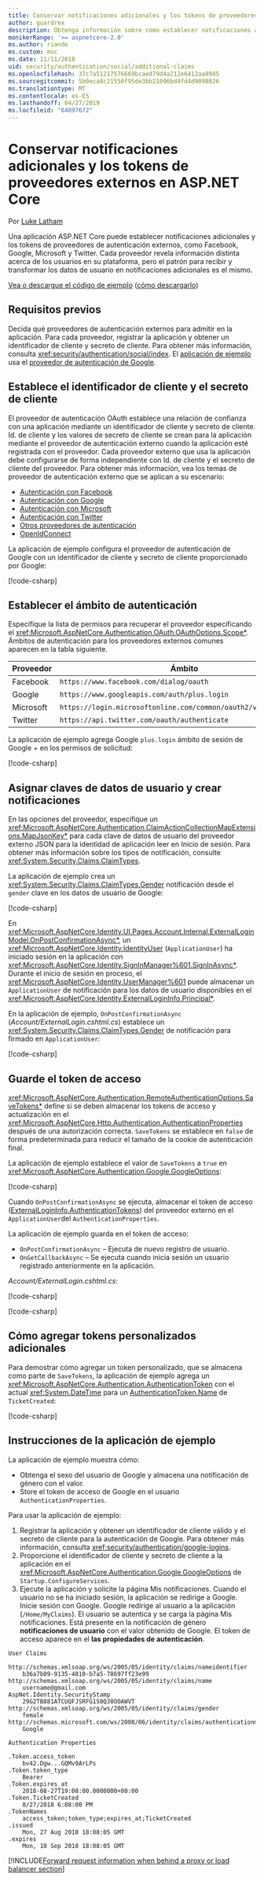 ```yaml
---
title: Conservar notificaciones adicionales y los tokens de proveedores externos en ASP.NET Core
author: guardrex
description: Obtenga información sobre cómo establecer notificaciones adicionales y los tokens de proveedores externos.
monikerRange: '>= aspnetcore-2.0'
ms.author: riande
ms.custom: mvc
ms.date: 11/11/2018
uid: security/authentication/social/additional-claims
ms.openlocfilehash: 37c7a51217576669bcaed79d4a212e6412aa8945
ms.sourcegitcommit: 5b0eca8c21550f95de3bb21096bd4fd4d9098026
ms.translationtype: MT
ms.contentlocale: es-ES
ms.lasthandoff: 04/27/2019
ms.locfileid: "64897672"
---
```

# <a name="persist-additional-claims-and-tokens-from-external-providers-in-aspnet-core"></a>Conservar notificaciones adicionales y los tokens de proveedores externos en ASP.NET Core

Por [Luke Latham](https://github.com/guardrex)

Una aplicación ASP.NET Core puede establecer notificaciones adicionales y los tokens de proveedores de autenticación externos, como Facebook, Google, Microsoft y Twitter. Cada proveedor revela información distinta acerca de los usuarios en su plataforma, pero el patrón para recibir y transformar los datos de usuario en notificaciones adicionales es el mismo.

[Vea o descargue el código de ejemplo](https://github.com/aspnet/AspNetCore.Docs/tree/master/aspnetcore/security/authentication/social/additional-claims/samples) ([cómo descargarlo](xref:index#how-to-download-a-sample))

## <a name="prerequisites"></a>Requisitos previos

Decida qué proveedores de autenticación externos para admitir en la aplicación. Para cada proveedor, registrar la aplicación y obtener un identificador de cliente y secreto de cliente. Para obtener más información, consulta <xref:security/authentication/social/index>. El [aplicación de ejemplo](#sample-app-instructions) usa el [proveedor de autenticación de Google](xref:security/authentication/google-logins).

## <a name="set-the-client-id-and-client-secret"></a>Establece el identificador de cliente y el secreto de cliente

El proveedor de autenticación OAuth establece una relación de confianza con una aplicación mediante un identificador de cliente y secreto de cliente. Id. de cliente y los valores de secreto de cliente se crean para la aplicación mediante el proveedor de autenticación externo cuando la aplicación esté registrada con el proveedor. Cada proveedor externo que usa la aplicación debe configurarse de forma independiente con Id. de cliente y el secreto de cliente del proveedor. Para obtener más información, vea los temas de proveedor de autenticación externo que se aplican a su escenario:

* [Autenticación con Facebook](xref:security/authentication/facebook-logins)
* [Autenticación con Google](xref:security/authentication/google-logins)
* [Autenticación con Microsoft](xref:security/authentication/microsoft-logins)
* [Autenticación con Twitter](xref:security/authentication/twitter-logins)
* [Otros proveedores de autenticación](xref:security/authentication/otherlogins)
* [OpenIdConnect](https://github.com/Azure-Samples/active-directory-aspnetcore-webapp-openidconnect-v2)

La aplicación de ejemplo configura el proveedor de autenticación de Google con un identificador de cliente y secreto de cliente proporcionado por Google:

[!code-csharp[](additional-claims/samples/2.x/AdditionalClaimsSample/Startup.cs?name=snippet_AddGoogle&highlight=4,6)]

## <a name="establish-the-authentication-scope"></a>Establecer el ámbito de autenticación

Especifique la lista de permisos para recuperar el proveedor especificando el <xref:Microsoft.AspNetCore.Authentication.OAuth.OAuthOptions.Scope*>. Ámbitos de autenticación para los proveedores externos comunes aparecen en la tabla siguiente.

| Proveedor  | Ámbito                                                            |
| --------- | ---------------------------------------------------------------- |
| Facebook  | `https://www.facebook.com/dialog/oauth`                          |
| Google    | `https://www.googleapis.com/auth/plus.login`                     |
| Microsoft | `https://login.microsoftonline.com/common/oauth2/v2.0/authorize` |
| Twitter   | `https://api.twitter.com/oauth/authenticate`                     |

La aplicación de ejemplo agrega Google `plus.login` ámbito de sesión de Google + en los permisos de solicitud:

[!code-csharp[](additional-claims/samples/2.x/AdditionalClaimsSample/Startup.cs?name=snippet_AddGoogle&highlight=7)]

## <a name="map-user-data-keys-and-create-claims"></a>Asignar claves de datos de usuario y crear notificaciones

En las opciones del proveedor, especifique un <xref:Microsoft.AspNetCore.Authentication.ClaimActionCollectionMapExtensions.MapJsonKey*> para cada clave de datos de usuario del proveedor externo JSON para la identidad de aplicación leer en Inicio de sesión. Para obtener más información sobre los tipos de notificación, consulte <xref:System.Security.Claims.ClaimTypes>.

La aplicación de ejemplo crea un <xref:System.Security.Claims.ClaimTypes.Gender> notificación desde el `gender` clave en los datos de usuario de Google:

[!code-csharp[](additional-claims/samples/2.x/AdditionalClaimsSample/Startup.cs?name=snippet_AddGoogle&highlight=8)]

En <xref:Microsoft.AspNetCore.Identity.UI.Pages.Account.Internal.ExternalLoginModel.OnPostConfirmationAsync*>, un <xref:Microsoft.AspNetCore.Identity.IdentityUser> (`ApplicationUser`) ha iniciado sesión en la aplicación con <xref:Microsoft.AspNetCore.Identity.SignInManager%601.SignInAsync*>. Durante el inicio de sesión en proceso, el <xref:Microsoft.AspNetCore.Identity.UserManager%601> puede almacenar un `ApplicationUser` de notificación para los datos de usuario disponibles en el <xref:Microsoft.AspNetCore.Identity.ExternalLoginInfo.Principal*>.

En la aplicación de ejemplo, `OnPostConfirmationAsync` (*Account/ExternalLogin.cshtml.cs*) establece un <xref:System.Security.Claims.ClaimTypes.Gender> de notificación para firmado en `ApplicationUser`:

[!code-csharp[](additional-claims/samples/2.x/AdditionalClaimsSample/Pages/Account/ExternalLogin.cshtml.cs?name=snippet_OnPostConfirmationAsync&highlight=30-31)]

## <a name="save-the-access-token"></a>Guarde el token de acceso

<xref:Microsoft.AspNetCore.Authentication.RemoteAuthenticationOptions.SaveTokens*> define si se deben almacenar los tokens de acceso y actualización en el <xref:Microsoft.AspNetCore.Http.Authentication.AuthenticationProperties> después de una autorización correcta. `SaveTokens` se establece en `false` de forma predeterminada para reducir el tamaño de la cookie de autenticación final.

La aplicación de ejemplo establece el valor de `SaveTokens` a `true` en <xref:Microsoft.AspNetCore.Authentication.Google.GoogleOptions>:

[!code-csharp[](additional-claims/samples/2.x/AdditionalClaimsSample/Startup.cs?name=snippet_AddGoogle&highlight=9)]

Cuando `OnPostConfirmationAsync` se ejecuta, almacenar el token de acceso ([ExternalLoginInfo.AuthenticationTokens](xref:Microsoft.AspNetCore.Identity.ExternalLoginInfo.AuthenticationTokens*)) del proveedor externo en el `ApplicationUser`del `AuthenticationProperties`.

La aplicación de ejemplo guarda en el token de acceso:

* `OnPostConfirmationAsync` &ndash; Ejecuta de nuevo registro de usuario.
* `OnGetCallbackAsync` &ndash; Se ejecuta cuando inicia sesión un usuario registrado anteriormente en la aplicación.

*Account/ExternalLogin.cshtml.cs*:

[!code-csharp[](additional-claims/samples/2.x/AdditionalClaimsSample/Pages/Account/ExternalLogin.cshtml.cs?name=snippet_OnPostConfirmationAsync&highlight=34-35)]

[!code-csharp[](additional-claims/samples/2.x/AdditionalClaimsSample/Pages/Account/ExternalLogin.cshtml.cs?name=snippet_OnGetCallbackAsync&highlight=31-32)]

## <a name="how-to-add-additional-custom-tokens"></a>Cómo agregar tokens personalizados adicionales

Para demostrar cómo agregar un token personalizado, que se almacena como parte de `SaveTokens`, la aplicación de ejemplo agrega un <xref:Microsoft.AspNetCore.Authentication.AuthenticationToken> con el actual <xref:System.DateTime> para un [AuthenticationToken.Name](xref:Microsoft.AspNetCore.Authentication.AuthenticationToken.Name*) de `TicketCreated`:

[!code-csharp[](additional-claims/samples/2.x/AdditionalClaimsSample/Startup.cs?name=snippet_AddGoogle&highlight=10-21)]

## <a name="sample-app-instructions"></a>Instrucciones de la aplicación de ejemplo

La aplicación de ejemplo muestra cómo:

* Obtenga el sexo del usuario de Google y almacena una notificación de género con el valor.
* Store el token de acceso de Google en el usuario `AuthenticationProperties`.

Para usar la aplicación de ejemplo:

1. Registrar la aplicación y obtener un identificador de cliente válido y el secreto de cliente para la autenticación de Google. Para obtener más información, consulta <xref:security/authentication/google-logins>.
1. Proporcione el identificador de cliente y secreto de cliente a la aplicación en el <xref:Microsoft.AspNetCore.Authentication.Google.GoogleOptions> de `Startup.ConfigureServices`.
1. Ejecute la aplicación y solicite la página Mis notificaciones. Cuando el usuario no se ha iniciado sesión, la aplicación se redirige a Google. Inicie sesión con Google. Google redirige al usuario a la aplicación (`/Home/MyClaims`). El usuario se autentica y se carga la página Mis notificaciones. Está presente en la notificación de género **notificaciones de usuario** con el valor obtenido de Google. El token de acceso aparece en el **las propiedades de autenticación**.

```
User Claims

http://schemas.xmlsoap.org/ws/2005/05/identity/claims/nameidentifier
    b36a7b09-9135-4810-b7a5-78697ff23e99
http://schemas.xmlsoap.org/ws/2005/05/identity/claims/name
    username@gmail.com
AspNet.Identity.SecurityStamp
    29G2TB881ATCUQFJSRFG1S0QJ0OOAWVT
http://schemas.xmlsoap.org/ws/2005/05/identity/claims/gender
    female
http://schemas.microsoft.com/ws/2008/06/identity/claims/authenticationmethod
    Google

Authentication Properties

.Token.access_token
    bv42.Dgw...GQMv9ArLPs
.Token.token_type
    Bearer
.Token.expires_at
    2018-08-27T19:08:00.0000000+00:00
.Token.TicketCreated
    8/27/2018 6:08:00 PM
.TokenNames
    access_token;token_type;expires_at;TicketCreated
.issued
    Mon, 27 Aug 2018 18:08:05 GMT
.expires
    Mon, 10 Sep 2018 18:08:05 GMT
```

[!INCLUDE[Forward request information when behind a proxy or load balancer section](includes/forwarded-headers-middleware.md)]
